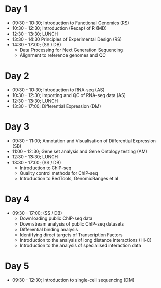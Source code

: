 # Day 1

- 09:30 - 10:30; Introduction to Functional Genomics (RS)
- 10:30 - 12:30; Introduction (Recap) of R (MD)
- 12:30 - 13:30; LUNCH
- 13:30 - 14:30 Principles of Experimental Design (RS)
- 14:30 - 17:00; (SS / DB)
    + Data Processing for Next Generation Sequencing
    + Alignment to reference genomes and QC 
    
# Day 2

- 09:30 - 10:30; Introduction to RNA-seq (AS)
- 10:30 - 12:30; Importing and QC of RNA-seq data (AS)
- 12:30 - 13:30; LUNCH
- 13:30 - 17:00; Differential Expression (DM)

# Day 3

- 09:30 - 11:00; Annotation and Visualisation of Differential Expression (SB)
- 11:00 - 12:30; Gene set analysis and Gene Ontology testing (AM)
- 12:30 - 13:30; LUNCH
- 13:30 - 17:00; (SS / DB)
  + Introduction to ChIP-seq
  + Quality control methods for ChIP-seq 
  + Introduction to BedTools, GenomicRanges et al 

# Day 4

- 09:30 - 17:00; (SS / DB)
  + Downloading public ChIP-seq data
  + Downstream analysis of public ChIP-seq datasets
  + Differential binding analysis
  + Identifying direct targets of Transcription Factors
  + Introduction to the analysis of long distance interactions (Hi-C)
  + Introduction to the analysis of specialised interaction data
  
# Day 5

- 09:30 - 12:30; Introduction to single-cell sequencing (DM)
